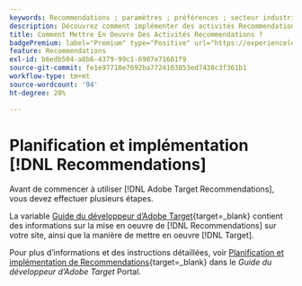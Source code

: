 ```yaml
---
keywords: Recommendations ; paramètres ; préférences ; secteur industriel vertical ; critères de filtrage incompatibles ; groupe d’hôtes par défaut ; URL de base de la miniature ; jeton API de Recommendations
description: Découvrez comment implémenter des activités Recommendations dans Adobe Target.
title: Comment Mettre En Oeuvre Des Activités Recommendations ?
badgePremium: label="Premium" type="Positive" url="https://experienceleague.adobe.com/docs/target/using/introduction/intro.html?lang=en#premium newtab=true" tooltip="Découvrez les fonctionnalités incluses dans Target Premium."
feature: Recommendations
exl-id: b6edb504-a8b6-4379-99c1-6907e71601f9
source-git-commit: fe1e97710e7692ba7724103853ed7438c3f361b1
workflow-type: tm+mt
source-wordcount: '94'
ht-degree: 20%

---
```


# Planification et implémentation [!DNL Recommendations]

Avant de commencer à utiliser [!DNL Adobe Target Recommendations], vous devez effectuer plusieurs étapes.

La variable [Guide du développeur d’Adobe Target](https://experienceleague.adobe.com/docs/target-dev/developer/overview.html){target=_blank} contient des informations sur la mise en oeuvre de [!DNL Recommendations] sur votre site, ainsi que la manière de mettre en oeuvre [!DNL Target].

Pour plus d’informations et des instructions détaillées, voir [Planification et implémentation de Recommendations](https://experienceleague.adobe.com/docs/target-dev/developer/recommendations.html){target=_blank} dans le *Guide du développeur d’Adobe Target* Portal.
